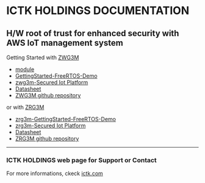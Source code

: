 # ICTK HOLDINGS DOCUMENTATION
## H/W root of trust for enhanced security with AWS IoT management system

Getting Started with [ZWG3M](https://ictk-solution-dev.github.io/zwg3m/zwg3m-GettingStarted.html)
 * [module](https://ictk-solution-dev.github.io/zwg3m/zwg3m-module.html)
 * [GettingStarted-FreeRTOS-Demo](https://ictk-solution-dev.github.io/zwg3m/zwg3m-GettingStarted-FreeRTOS-Demo.html)
 * [zwg3m-Secured Iot Platform](https://ictk-solution-dev.github.io/zwg3m/zwg3m-Secured%20Iot%20Platform.html)
 * [Datasheet](https://ictk-solution-dev.github.io/zwg3m/files/ZWG3M-Datasheet-v1.0.pdf)
 * [ZWG3M github repository](https://github.com/ictk-solution-dev/zwg3m)

or with [ZRG3M](https://ictk-solution-dev.github.io/zrg3m/zrg3m-GettingStarted.html)
 * [zrg3m-GettingStarted-FreeRTOS-Demo](https://ictk-solution-dev.github.io/zrg3m/zrg3m-GettingStarted-FreeRTOS-Demo.html)
 * [zrg3m-Secured Iot Platform](https://ictk-solution-dev.github.io/zrg3m/zrg3m-Secured%20Iot%20Platform.html)
 * [Datasheet](https://ictk-solution-dev.github.io/zrg3m/files/ZRG3M-Datasheet-v0.1c.pdf)
 * [ZRG3M github repository](https://github.com/ictk-solution-dev/zrg3m)

---
### ICTK HOLDINGS web page for Support or Contact
For more informations, ckeck [ictk.com](https://ictk.com)


